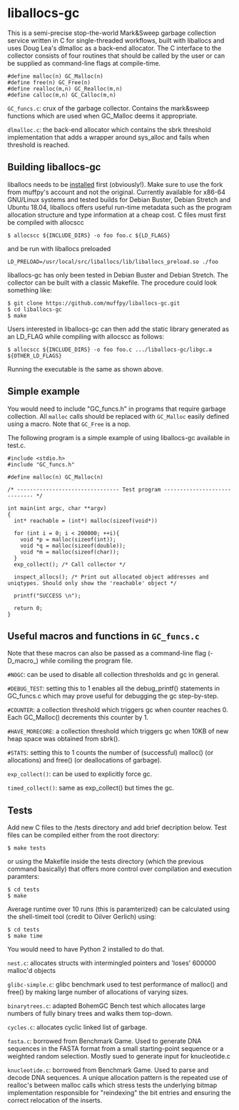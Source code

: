 # liballocs-gc
This is a semi-precise stop-the-world Mark\&Sweep garbage collection service written in C for single-threaded 
workflows, built with liballocs and uses Doug Lea's dlmalloc as a back-end allocator. 
The C interface to the collector consists of four routines that should be called by the user or can be 
supplied as command-line flags at compile-time.

```
#define malloc(n) GC_Malloc(n)
#define free(n) GC_Free(n)
#define realloc(m,n) GC_Realloc(m,n)
#define calloc(m,n) GC_Calloc(m,n)
```

`GC_funcs.c`: crux of the garbage collector. Contains the mark&sweep functions which are used when GC_Malloc deems it appropriate. 

`dlmalloc.c`: the back-end allocator which contains the sbrk threshold implementation that adds a wrapper around sys_alloc and fails when threshold is reached.


## Building liballocs-gc
liballocs needs to be [installed](https://github.com/muffpy/liballocs) first (obviously!). Make sure to use the fork from muffpy's account and not the original. Currently available for x86-64 GNU/Linux systems and tested builds for Debian Buster, Debian Stretch and Ubuntu 18.04, liballocs offers useful run-time metadata such as the program allocation structure and type information at a cheap cost. C files must first be compiled with allocscc 

```
$ allocscc ${INCLUDE_DIRS} -o foo foo.c ${LD_FLAGS}
```

and be run with liballocs preloaded

```
LD_PRELOAD=/usr/local/src/liballocs/lib/liballocs_preload.so ./foo
```

liballocs-gc has only been tested in Debian Buster and Debian Stretch. The collector can be built with a classic Makefile. The procedure could look something like:
```
$ git clone https://github.com/muffpy/liballocs-gc.git
$ cd liballocs-gc
$ make
```
Users interested in liballocs-gc can then add the static library generated as an LD_FLAG while compiling with allocscc as follows:

```
$ allocscc ${INCLUDE_DIRS} -o foo foo.c .../liballocs-gc/libgc.a ${OTHER_LD_FLAGS}
```

Running the executable is the same as shown above.

## Simple example
You would need to include "GC_funcs.h" in programs that require garbage collection. All `malloc` calls should be replaced with `GC_Malloc` easily defined using a macro. Note that `GC_Free` is a nop.

The following program is a simple example of using liballocs-gc available in test.c.

```
#include <stdio.h>
#include "GC_funcs.h"

#define malloc(n) GC_Malloc(n)

/* -------------------------------- Test program ----------------------------- */

int main(int argc, char **argv)
{
  int* reachable = (int*) malloc(sizeof(void*))

  for (int i = 0; i < 200000; ++i){
    void *p = malloc(sizeof(int));
    void *q = malloc(sizeof(double));
    void *m = malloc(sizeof(char));
  }
  exp_collect(); /* Call collector */
  
  inspect_allocs(); /* Print out allocated object addresses and uniqtypes. Should only show the 'reachable' object */
  
  printf("SUCCESS \n");

  return 0;
}

```

## Useful macros and functions in `GC_funcs.c`
Note that these macros can also be passed as a command-line flag (-D_macro_) while comiling the program file.


`#NOGC`: can be used to disable all collection thresholds and gc in general.

`#DEBUG_TEST`: setting this to 1 enables all the debug_printf() statements in GC_funcs.c which may prove useful for debugging the gc step-by-step.

`#COUNTER`: a collection threshold which triggers gc when counter reaches 0. Each GC_Malloc() decrements this counter by 1.

`#HAVE_MORECORE`: a collection threshold which triggers gc when 10KB of new heap space was obtained from sbrk().

`#STATS`: setting this to 1 counts the number of (successful) malloc() (or allocations) and free() (or deallocations of garbage).

`exp_collect()`: can be used to explicitly force gc.

`timed_collect()`: same as exp_collect() but times the gc.

## Tests
Add new C files to the /tests directory and add brief decription below. Test files can be compiled either from the root directory:

```
$ make tests
```

or using the Makefile inside the tests directory (which the previous command basically) that offers more control over compilation and execution paramters:

```
$ cd tests
$ make
```

Average runtime over 10 runs (this is paramterized) can be calculated using the shell-timeit tool (credit to Oilver Gerlich) using:
```
$ cd tests
$ make time
```
You would need to have Python 2 installed to do that.

`nest.c`: allocates structs with intermingled pointers and 'loses' 600000 malloc'd objects

`glibc-simple.c`: glibc benchmark used to test performance of malloc() and free() by making large number of allocations of varying sizes.

`binarytrees.c`: adapted BohemGC Bench test which allocates large numbers of fully binary trees and walks them top-down.

`cycles.c`: allocates cyclic linked list of garbage.

`fasta.c`: borrowed from Benchmark Game. Used to generate DNA sequences in the FASTA format from a small starting-point sequence or a weighted random selection. Mostly sued to generate input for knucleotide.c

`knucleotide.c`: borrowed from Benchmark Game. Used to parse and decode DNA sequences. A unique allocation pattern is the repeated use of realloc's between malloc calls which stress tests the underlying bitmap implementation responsible for "reindexing" the bit entries and ensuring the correct relocation of the inserts.

